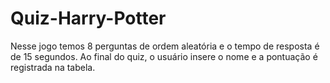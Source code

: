 # Quiz-Harry-Potter
 Nesse jogo temos 8 perguntas de ordem aleatória e o tempo de resposta é de 15 segundos. Ao final do quiz, o usuário insere o nome e a pontuação 
 é registrada na tabela. 


